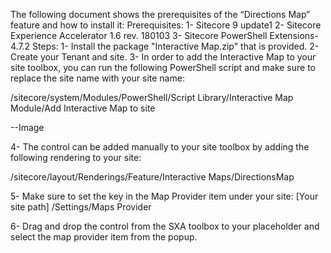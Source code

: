 
The following document shows the prerequisites of the “Directions Map” feature and how to install it:
Prerequisites: 
1-	Sitecore 9 update1
2-	Sitecore Experience Accelerator 1.6 rev. 180103 
3-	Sitecore PowerShell Extensions-4.7.2
Steps:
1-	Install the package "Interactive Map.zip" that is provided.
2-	Create your Tenant and site.
3-	In order to add the Interactive Map to your site toolbox, you can run the following PowerShell script and make sure to replace the site name with your site name:
 
/sitecore/system/Modules/PowerShell/Script Library/Interactive Map Module/Add Interactive Map to site

--Image

4-	 The control can be added manually to your site toolbox by adding the following rendering to your site:

/sitecore/layout/Renderings/Feature/Interactive Maps/DirectionsMap

5-	Make sure to set the key in the Map Provider item under your site:
[Your site path] /Settings/Maps Provider

6-	Drag and drop the control from the SXA toolbox to your placeholder and select the map provider item from the popup.
